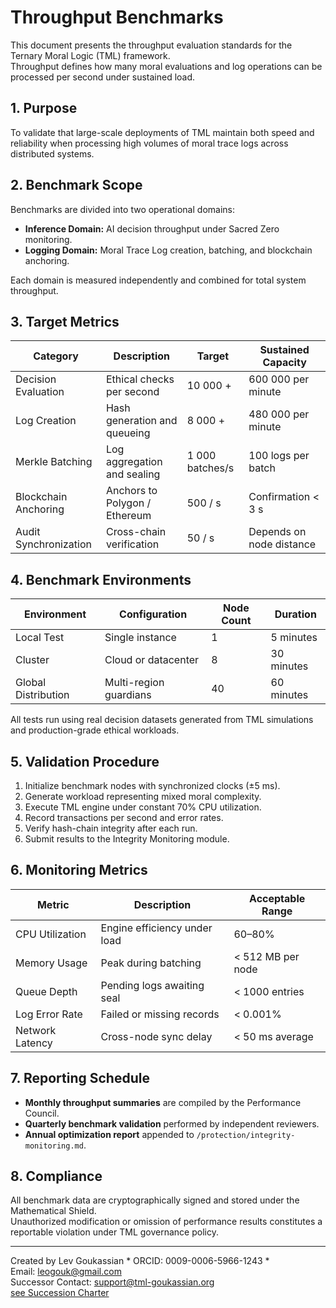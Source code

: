 # Throughput Benchmarks

This document presents the throughput evaluation standards for the Ternary Moral Logic (TML) framework.  
Throughput defines how many moral evaluations and log operations can be processed per second under sustained load.

## 1. Purpose

To validate that large-scale deployments of TML maintain both speed and reliability when processing high volumes of moral trace logs across distributed systems.

## 2. Benchmark Scope

Benchmarks are divided into two operational domains:

- **Inference Domain:** AI decision throughput under Sacred Zero monitoring.  
- **Logging Domain:** Moral Trace Log creation, batching, and blockchain anchoring.

Each domain is measured independently and combined for total system throughput.

## 3. Target Metrics

| Category | Description | Target | Sustained Capacity |
|-----------|--------------|--------|--------------------|
| Decision Evaluation | Ethical checks per second | 10 000 + | 600 000 per minute |
| Log Creation | Hash generation and queueing | 8 000 + | 480 000 per minute |
| Merkle Batching | Log aggregation and sealing | 1 000 batches/s | 100 logs per batch |
| Blockchain Anchoring | Anchors to Polygon / Ethereum | 500 / s | Confirmation < 3 s |
| Audit Synchronization | Cross-chain verification | 50 / s | Depends on node distance |

## 4. Benchmark Environments

| Environment | Configuration | Node Count | Duration |
|--------------|----------------|-------------|-----------|
| Local Test | Single instance | 1 | 5 minutes |
| Cluster | Cloud or datacenter | 8 | 30 minutes |
| Global Distribution | Multi-region guardians | 40 | 60 minutes |

All tests run using real decision datasets generated from TML simulations and production-grade ethical workloads.

## 5. Validation Procedure

1. Initialize benchmark nodes with synchronized clocks (±5 ms).  
2. Generate workload representing mixed moral complexity.  
3. Execute TML engine under constant 70% CPU utilization.  
4. Record transactions per second and error rates.  
5. Verify hash-chain integrity after each run.  
6. Submit results to the Integrity Monitoring module.

## 6. Monitoring Metrics

| Metric | Description | Acceptable Range |
|---------|--------------|------------------|
| CPU Utilization | Engine efficiency under load | 60–80% |
| Memory Usage | Peak during batching | < 512 MB per node |
| Queue Depth | Pending logs awaiting seal | < 1000 entries |
| Log Error Rate | Failed or missing records | < 0.001% |
| Network Latency | Cross-node sync delay | < 50 ms average |

## 7. Reporting Schedule

- **Monthly throughput summaries** are compiled by the Performance Council.  
- **Quarterly benchmark validation** performed by independent reviewers.  
- **Annual optimization report** appended to `/protection/integrity-monitoring.md`.

## 8. Compliance

All benchmark data are cryptographically signed and stored under the Mathematical Shield.  
Unauthorized modification or omission of performance results constitutes a reportable violation under TML governance policy.

---

Created by Lev Goukassian * ORCID: 0009-0006-5966-1243 *  
   Email: leogouk@gmail.com  
   Successor Contact: support@tml-goukassian.org  
   [see Succession Charter](/TML-SUCCESSION-CHARTER.md)
